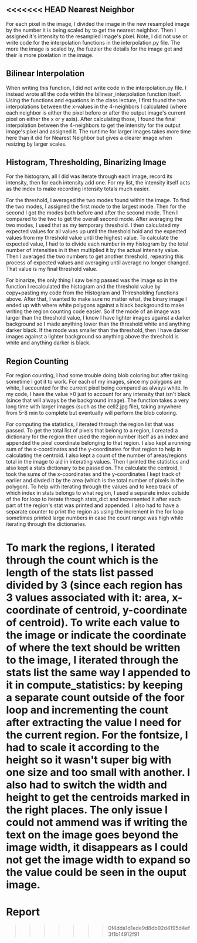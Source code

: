 <<<<<<< HEAD
Nearest Neighbor
-----------------
For each pixel in the image, I divided the image in the new resampled image by the number it is being scaled by to get the nearest neighbor. Then I assigned it's intensity to the resampled image's pixel. Note, I did not use or write code for the interpolation functions in the interpolation.py file. The more the image is scaled by, the fuzzier the details for the image get and their is more pixelation in the image. 

Bilinear Interpolation
----------------------
When writing this function, I did not write code in the interpolation.py file. I instead wrote all the code within the bilinear_interpolation function itself. Using the functions and equations in the class lecture, I first found the two interpolations between the x-values in the 4-neighbors I calculated (where each neighbor is either the pixel before or after the output image's current pixel on either the x or y axis). After calculating those, I found the final interpolation between the 4-neighbors to get the intensity for the output image's pixel and assigned it. The runtime for larger images takes more time here than it did for Nearest Neighbor but gives a clearer image when resizing by larger scales. 

Histogram, Thresholding, Binarizing Image
-----------------------------------------
For the histogram, all I did was iterate through each image, record its intensity, then for each intensity add one. For my list, the intensity itself acts as the index to make recording intensity totals much easier. 

For the threshold, I averaged the two modes found within the image. To find the two modes, I assigned the first mode to the largest mode. Then for the second I got the modes both before and after the second mode. Then I compared to the two to get the overall second mode. After averaging the two modes, I used that as my temporary threshold. I then calculated my expected values for all values up until the threshold hold and the expected values from my threshold value until the highest value. To calculate the expected value, I had to to divide each number in my histogram by the total number of intensities in it then multiplied it by the actual intensity value. Then I averaged the two numbers to get another threshold, repeating this process of expected values and averaging until average no longer changed. That value is my final threshold value. 

For binarize, the only thing I saw being passed was the image so in the function I recalculated the histogram and the threshold value by copy+pasting my code from the Histogram and THresholding functions above. After that, I wanted to make sure no matter what, the binary image I ended up with where white polygons against a black background to make writing the region counting code easier. So if the mode of an image was larger than the threshold value, I know I have lighter images against a darker background so I made anything lower than the threshold white and anything darker black. If the mode was smaller than the threshold, then I have darker images against a lighter background so anything above the threshold is white and anything darker is black. 

Region Counting
-----------------
For region counting, I had some trouble doing blob coloring but after taking sometime I got it to work. For each of my images, since my polygons are white, I accounted for the current pixel being compared as always white. In my code, I have the value >0 just to account for any intensity that isn't black (since that will always be the background image). The function takes a very long time with larger images (such as the cell2.jpg file), taking anywhere from 5-8 min to complete but eventually will perform the blob coloring. 

For computing the statistics, I iterated through the region list that was passed. To get the total list of pixels that belong to a region, I created a dictionary for the region then used the region number itself as an index and appended the pixel coordinate belonging to that region. I also kept a running sum of the x-coordinates and the y-coordinates for that region to help in calculating the centroid. I also kept a count of the number of areas/regions total in the image to aid in interating values. Then I printed the statistics and also kept a stats dictionary to be passed on. The calculate the centroid, I took the sums of the x-coordinates and the y-coordinates I kept track of earlier and divded it by the area (which is the total number of pixels in the polygon). To help with iterating through the values and to keep track of which index in stats belongs to what region, I used a separate index outside of the for loop to iterate through stats_dict and incremented it after each part of the region's stat was printed and appended. I also had to have a separate counter to print the region as using the increment in the for loop sometimes printed large numbers in case the count range was high while iterating through the dictionaries. 

To mark the regions, I iterated through the count which is the length of the stats list passed divided by 3 (since each region has 3 values associated with it: area, x-coordinate of centroid, y-coordinate of centroid). To write each value to the image or indicate the coordinate of where the text should be written to the image, I iterated through the stats list the same way I appended to it in compute_statistics: by keeping a separate count outside of the foor loop and incrementing the count after extracting the value I need for the current region. For the fontsize, I had to scale it according to the height so it wasn't super big with one size and too small with another. I also had to switch the width and height to get the centroids marked in the right places. The only issue I could not ammend was if writing the text on the image goes beyond the image width, it disappears as I could not get the image width to expand so the value could be seen in the ouput image.  
=======
# Report
>>>>>>> 0f4dda1d1ede9d8db92d4195d4ef3f1b14912f91
